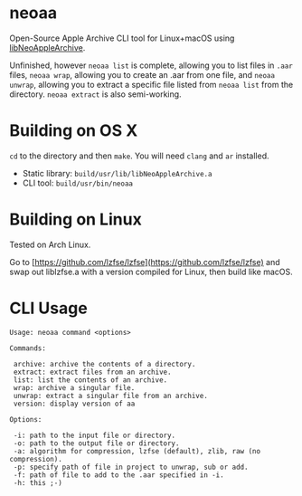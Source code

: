 # neoaa
Open-Source Apple Archive CLI tool for Linux+macOS using [libNeoAppleArchive](https://github.com/0xilis/libNeoAppleArchive).

Unfinished, however `neoaa list` is complete, allowing you to list files in `.aar` files, `neoaa wrap`, allowing you to create an .aar from one file, and `neoaa unwrap`, allowing you to extract a specific file listed from `neoaa list` from the directory. `neoaa extract` is also semi-working.

# Building on OS X

`cd` to the directory and then `make`. You will need `clang` and `ar` installed.

* Static library: `build/usr/lib/libNeoAppleArchive.a`
* CLI tool: `build/usr/bin/neoaa`

# Building on Linux

Tested on Arch Linux.

Go to [https://github.com/lzfse/lzfse](https://github.com/lzfse/lzfse) and swap out liblzfse.a with a version compiled for Linux, then build like macOS.

# CLI Usage

```
Usage: neoaa command <options>

Commands:

 archive: archive the contents of a directory.
 extract: extract files from an archive.
 list: list the contents of an archive.
 wrap: archive a singular file.
 unwrap: extract a singular file from an archive.
 version: display version of aa

Options:

 -i: path to the input file or directory.
 -o: path to the output file or directory.
 -a: algorithm for compression, lzfse (default), zlib, raw (no compression).
 -p: specify path of file in project to unwrap, sub or add.
 -f: path of file to add to the .aar specified in -i.
 -h: this ;-)

```
